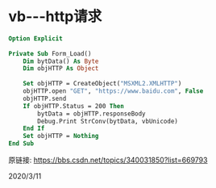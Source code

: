 # vb---http请求

```vb
Option Explicit
 
Private Sub Form_Load()
    Dim bytData() As Byte
    Dim objHTTP As Object
     
    Set objHTTP = CreateObject("MSXML2.XMLHTTP")
    objHTTP.open "GET", "https://www.baidu.com", False
    objHTTP.send
    If objHTTP.Status = 200 Then
        bytData = objHTTP.responseBody
        Debug.Print StrConv(bytData, vbUnicode)
    End If
    Set objHTTP = Nothing
End Sub
```

原链接: https://bbs.csdn.net/topics/340031850?list=669793  


2020/3/11  
